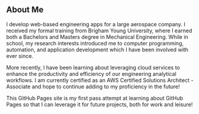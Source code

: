 ## About Me
I develop web-based engineering apps for a large aerospace company. I received my formal training from Brigham Young University, where I earned both a Bachelors and Masters degree in Mechanical Engineering. While in school, my research interests introduced me to computer programming, automation, and application development which I have been involved with ever since. 

More recently, I have been learning about leveraging cloud services to enhance the productivity and efficiency of our engineering analytical workflows. I am currently certified as an AWS Certified Solutions Architect - Associate and hope to continue adding to my proficiency in the future!

This GitHub Pages site is my first pass attempt at learning about GitHub Pages so that I can leverage it for future projects, both for work and leisure!

